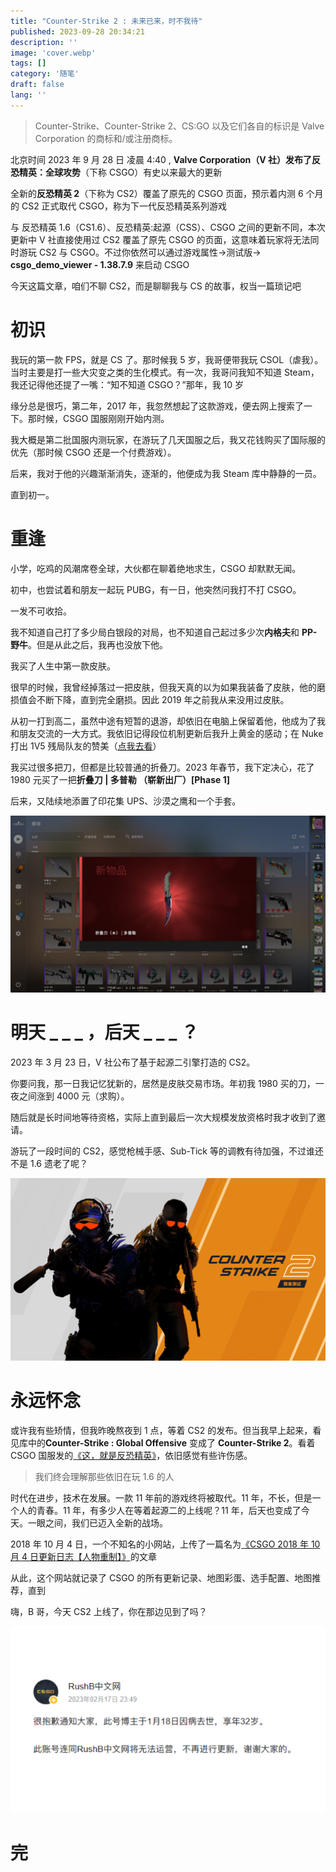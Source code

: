 ```yaml
---
title: "Counter-Strike 2 : 未来已来，时不我待"
published: 2023-09-28 20:34:21
description: ''
image: 'cover.webp'
tags: []
category: '随笔'
draft: false
lang: ''
---
```


> Counter-Strike、Counter-Strike 2、CS:GO 以及它们各自的标识是 Valve Corporation 的商标和/或注册商标。

北京时间 2023 年 9 月 28 日 凌晨 4:40 , **Valve Corporation（V 社）**发布了**反恐精英：全球攻势**（下称 CSGO）有史以来最大的更新

全新的**反恐精英 2**（下称为 CS2）覆盖了原先的 CSGO 页面，预示着内测 6 个月的 CS2 正式取代 CSGO，称为下一代反恐精英系列游戏

与 反恐精英 1.6（CS1.6）、反恐精英:起源（CSS）、CSGO 之间的更新不同，本次更新中 V 社直接使用过 CS2 覆盖了原先 CSGO 的页面，这意味着玩家将无法同时游玩 CS2 与 CSGO。不过你依然可以通过游戏属性->测试版-> **csgo_demo_viewer - 1.38.7.9** 来启动 CSGO

今天这篇文章，咱们不聊 CS2，而是聊聊我与 CS 的故事，权当一篇琐记吧

# 初识

我玩的第一款 FPS，就是 CS 了。那时候我 5 岁，我哥便带我玩 CSOL（虐我）。当时主要是打一些大灾变之类的生化模式。有一次，我哥问我知不知道 Steam，我还记得他还提了一嘴：“知不知道 CSGO？”那年，我 10 岁

缘分总是很巧，第二年，2017 年，我忽然想起了这款游戏，便去网上搜索了一下。那时候，CSGO 国服刚刚开始内测。

我大概是第二批国服内测玩家，在游玩了几天国服之后，我又花钱购买了国际服的优先（那时候 CSGO 还是一个付费游戏）。

后来，我对于他的兴趣渐渐消失，逐渐的，他便成为我 Steam 库中静静的一员。

直到初一。

# 重逢

小学，吃鸡的风潮席卷全球，大伙都在聊着绝地求生，CSGO 却默默无闻。

初中，也尝试着和朋友一起玩 PUBG，有一日，他突然问我打不打 CSGO。

一发不可收拾。

我不知道自己打了多少局白银段的对局，也不知道自己起过多少次**内格夫**和 **PP-野牛**。但是从此之后，我再也没放下他。

我买了人生中第一款皮肤。

很早的时候，我曾经掉落过一把皮肤，但我天真的以为如果我装备了皮肤，他的磨损值会不断下降，直到完全磨损。因此 2019 年之前我从来没用过皮肤。

从初一打到高二，虽然中途有短暂的退游，却依旧在电脑上保留着他，他成为了我和朋友交流的一大方式。我依旧记得段位机制更新后我升上黄金的感动；在 Nuke 打出 1V5 残局队友的赞美（[点我去看](https://www.bilibili.com/video/BV1aM411i7Tw)）

我买过很多把刀，但都是比较普通的折叠刀。2023 年春节，我下定决心，花了 1980 元买了一把**折叠刀 | 多普勒 （崭新出厂）\[Phase 1\]**

后来，又陆续地添置了印花集 UPS、沙漠之鹰和一个手套。

!["The Teenagers' First Knife"](The-Teenagers-First-Knife.jpg)

# 明天 \_ \_ \_ ，后天 \_ \_ \_ ？

2023 年 3 月 23 日，V 社公布了基于起源二引擎打造的 CS2。

你要问我，那一日我记忆犹新的，居然是皮肤交易市场。年初我 1980 买的刀，一夜之间涨到 4000 元（求购）。

随后就是长时间地等待资格，实际上直到最后一次大规模发放资格时我才收到了邀请。

游玩了一段时间的 CS2，感觉枪械手感、Sub-Tick 等的调教有待加强，不过谁还不是 1.6 遗老了呢？

![CS2 Limit Test](limitest.webp)

# 永远怀念

或许我有些矫情，但我昨晚熬夜到 1 点，等着 CS2 的发布。但当我早上起来，看见库中的**Counter-Strike : Global Offensive** 变成了 **Counter-Strike 2**。看着 CSGO 国服发的[《这，就是反恐精英》](https://www.bilibili.com/video/BV1PC4y1o7So)，依旧感觉有些许伤感。

> 我们终会理解那些依旧在玩 1.6 的人

时代在进步，技术在发展。一款 11 年前的游戏终将被取代。11 年，不长，但是一个人的青春。11 年，有多少人在等着起源二的上线呢？11 年，后天也变成了今天。一眼之间，我们已迈入全新的战场。

2018 年 10 月 4 日，一个不知名的小网站，上传了一篇名为[《CSGO 2018 年 10 月 4 日更新日志【人物重制】》](https://www.rushb.net/csgo-update-2018-10-4.html)的文章

从此，这个网站就记录了 CSGO 的所有更新记录、地图彩蛋、选手配置、地图推荐，直到

嗨，B 哥，今天 CS2 上线了，你在那边见到了吗？

![R.I.P. - RushB](rip_rushb.webp)

# 完
